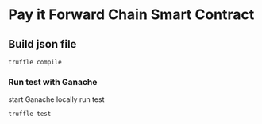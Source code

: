 # Pay it Forward Chain Smart Contract

## Build json file
```
truffle compile
```

### Run test with Ganache
start Ganache locally
run test
```
truffle test
```

